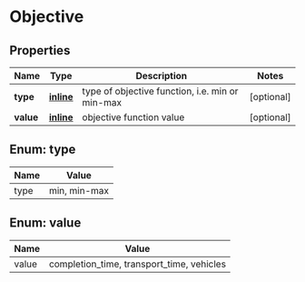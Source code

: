 
# Objective

## Properties
Name | Type | Description | Notes
------------ | ------------- | ------------- | -------------
**type** | [**inline**](#TypeEnum) | type of objective function, i.e. min or min-max  |  [optional]
**value** | [**inline**](#ValueEnum) | objective function value |  [optional]


<a name="TypeEnum"></a>
## Enum: type
Name | Value
---- | -----
type | min, min-max


<a name="ValueEnum"></a>
## Enum: value
Name | Value
---- | -----
value | completion_time, transport_time, vehicles



